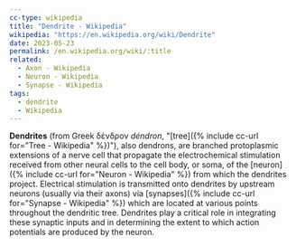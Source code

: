 ```yaml
---
cc-type: wikipedia
title: "Dendrite - Wikipedia"
wikipedia: "https://en.wikipedia.org/wiki/Dendrite"
date: 2023-05-23
permalink: /en.wikipedia.org/wiki/:title
related:
  - Axon - Wikipedia
  - Neuron - Wikipedia
  - Synapse - Wikipedia
tags:
  - dendrite
  - Wikipedia
---
```

**Dendrites** (from Greek δένδρον *déndron*, "[tree]({% include cc-url for="Tree - Wikipedia" %})"), also dendrons, are branched protoplasmic extensions of a nerve cell that propagate the electrochemical stimulation received from other neural cells to the cell body, or soma, of the [neuron]({% include cc-url for="Neuron - Wikipedia" %}) from which the dendrites project. Electrical stimulation is transmitted onto dendrites by upstream neurons (usually via their axons) via [synapses]({% include cc-url for="Synapse - Wikipedia" %}) which are located at various points throughout the dendritic tree. Dendrites play a critical role in integrating these synaptic inputs and in determining the extent to which action potentials are produced by the neuron.